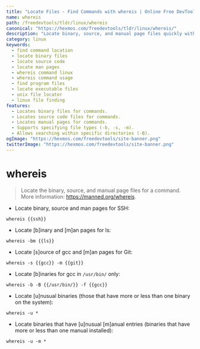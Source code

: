 ```yaml
---
title: "Locate Files - Find Commands with whereis | Online Free DevTools by Hexmos"
name: whereis
path: /freedevtools/tldr/linux/whereis
canonical: "https://hexmos.com/freedevtools/tldr/linux/whereis/"
description: "Locate binary, source, and manual page files quickly with whereis.  Find command locations easily and efficiently. Free online tool, no registration required."
category: linux
keywords:
  - find command location
  - locate binary files
  - locate source code
  - locate man pages
  - whereis command linux
  - whereis command usage
  - find program files
  - locate executable files
  - unix file locator
  - linux file finding
features:
  - Locates binary files for commands.
  - Locates source code files for commands.
  - Locates manual pages for commands.
  - Supports specifying file types (-b, -s, -m).
  - Allows searching within specific directories (-B).
ogImage: "https://hexmos.com/freedevtools/site-banner.png"
twitterImage: "https://hexmos.com/freedevtools/site-banner.png"
---
```


# whereis

> Locate the binary, source, and manual page files for a command.
> More information: <https://manned.org/whereis>.

- Locate binary, source and man pages for SSH:

`whereis {{ssh}}`

- Locate [b]inary and [m]an pages for ls:

`whereis -bm {{ls}}`

- Locate [s]ource of gcc and [m]an pages for Git:

`whereis -s {{gcc}} -m {{git}}`

- Locate [b]inaries for gcc in `/usr/bin/` only:

`whereis -b -B {{/usr/bin/}} -f {{gcc}}`

- Locate [u]nusual binaries (those that have more or less than one binary on the system):

`whereis -u *`

- Locate binaries that have [u]nusual [m]anual entries (binaries that have more or less than one manual installed):

`whereis -u -m *`
